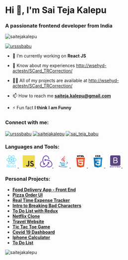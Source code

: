 
<h1 align="left">Hi 👋, I'm Sai Teja Kalepu</h1>
<h3 align="left">A passionate frontend developer from India</h3>

<p align="left"> <img src="https://komarev.com/ghpvc/?username=saitejakalepu&label=Profile%20views&color=0e75b6&style=flat" alt="saitejakalepu" /> </p>

<p align="left"> <a href="https://twitter.com/ursssbabu" target="blank"><img src="https://img.shields.io/twitter/follow/ursssbabu?logo=twitter&style=for-the-badge" alt="ursssbabu" /></a> </p>

- 🔭 I’m currently working on **React JS**

- 📄 Know about my experiences [http://wsehyd-actestn/SCard_TRCorrection/](http://wsehyd-actestn/SCard_TRCorrection/)
- 👨‍💻 All of my projects are available at [http://wsehyd-actestn/SCard_TRCorrection/](http://wsehyd-actestn/SCard_TRCorrection/)

- 📫 How to reach me **saiteja.kalepu@gmail.com**

- ⚡ Fun fact **I think I am Funny**


<h3 align="left">Connect with me:</h3>
<p align="left">
<a href="https://twitter.com/ursssbabu" target="blank"><img align="center" src="https://raw.githubusercontent.com/rahuldkjain/github-profile-readme-generator/master/src/images/icons/Social/twitter.svg" alt="ursssbabu" height="30" width="40" /></a>
<a href="https://linkedin.com/in/saitejakalepu" target="blank"><img align="center" src="https://raw.githubusercontent.com/rahuldkjain/github-profile-readme-generator/master/src/images/icons/Social/linked-in-alt.svg" alt="saitejakalepu" height="30" width="40" /></a>
<a href="https://instagram.com/sai_teja_babu" target="blank"><img align="center" src="https://raw.githubusercontent.com/rahuldkjain/github-profile-readme-generator/master/src/images/icons/Social/instagram.svg" alt="sai_teja_babu" height="30" width="40" /></a>
</p>

<h3 align="left">Languages and Tools:</h3>
<p align="left"> 
   <a href="https://reactjs.org/" target="_blank"> <img src="https://raw.githubusercontent.com/devicons/devicon/master/icons/react/react-original-wordmark.svg" alt="react" width="40" height="40"/> </a> &nbsp;&nbsp;
  <a href="https://developer.mozilla.org/en-US/docs/Web/JavaScript" target="_blank"> <img src="https://raw.githubusercontent.com/devicons/devicon/master/icons/javascript/javascript-original.svg" alt="javascript" width="40" height="40"/> </a> &nbsp;&nbsp;
   <a href="https://redux.js.org" target="_blank"> <img src="https://raw.githubusercontent.com/devicons/devicon/master/icons/redux/redux-original.svg" alt="redux" width="40" height="40"/> </a> &nbsp;&nbsp;
    <a href="https://www.java.com" target="_blank"> <img src="https://raw.githubusercontent.com/devicons/devicon/master/icons/java/java-original.svg" alt="java" width="40" height="40"/> </a> &nbsp;&nbsp;
    <a href="https://www.w3.org/html/" target="_blank"> <img src="https://raw.githubusercontent.com/devicons/devicon/master/icons/html5/html5-original-wordmark.svg" alt="html5" width="40" height="40"/> </a> &nbsp;&nbsp;
    <a href="https://www.w3schools.com/css/" target="_blank"> <img src="https://raw.githubusercontent.com/devicons/devicon/master/icons/css3/css3-original-wordmark.svg" alt="css3" width="40" height="40"/> </a> &nbsp;&nbsp;
  <a href="https://getbootstrap.com" target="_blank"> <img src="https://raw.githubusercontent.com/devicons/devicon/master/icons/bootstrap/bootstrap-plain-wordmark.svg" alt="bootstrap" width="40" height="40"/> </a> &nbsp;&nbsp; </p>



<h3 align="left">Personal Projects:</h3>

- <a href="https://github.com/saitejakalepu/Food-Delivery-App-FrontEnd" >**Food Delivery App - Front End**</a>
- <a href="https://github.com/saitejakalepu/Pizza-order-UI" >**Pizza Order UI**</a>
- <a href="https://github.com/saitejakalepu/Realtime-Expense-Tracker-Redux" >**Real Time Expense Tracker**</a>
- <a href="https://github.com/saitejakalepu/Breaking-Bad" >**Intro to Breaking Bad Characters**</a>
- <a href="https://github.com/saitejakalepu/TodoList-Redux" >**To Do List with Redux**</a>
- <a href="https://github.com/saitejakalepu/netflix-clone" >**Netflix Clone**</a>
- <a href="https://github.com/saitejakalepu/TravelWebsite" >**Travel Website**</a>
- <a href="https://github.com/saitejakalepu/Tic-Tac-Toe_Game" >**Tic Tac Toe Game**</a>
- <a href="https://github.com/saitejakalepu/Covid19-dashboard" >**Covid 19 Dashboard**</a>
- <a href="https://github.com/saitejakalepu/Iphone-Calculator-React-App" >**Iphone Calculator**</a>
- <a href="https://github.com/saitejakalepu/ToDoList-React-App" >**To Do List**</a>


<p><img align="left" src="https://github-readme-stats.vercel.app/api/top-langs?username=saitejakalepu&show_icons=true&locale=en&layout=compact" alt="saitejakalepu" /></p>


